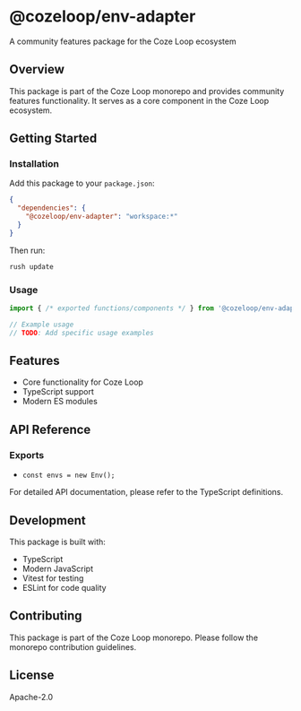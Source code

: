 # @cozeloop/env-adapter

A community features package for the Coze Loop ecosystem

## Overview

This package is part of the Coze Loop monorepo and provides community features functionality. It serves as a core component in the Coze Loop ecosystem.

## Getting Started

### Installation

Add this package to your `package.json`:

```json
{
  "dependencies": {
    "@cozeloop/env-adapter": "workspace:*"
  }
}
```

Then run:

```bash
rush update
```

### Usage

```typescript
import { /* exported functions/components */ } from '@cozeloop/env-adapter';

// Example usage
// TODO: Add specific usage examples
```

## Features

- Core functionality for Coze Loop
- TypeScript support
- Modern ES modules

## API Reference

### Exports

- `const envs = new Env();`


For detailed API documentation, please refer to the TypeScript definitions.

## Development

This package is built with:

- TypeScript
- Modern JavaScript
- Vitest for testing
- ESLint for code quality

## Contributing

This package is part of the Coze Loop monorepo. Please follow the monorepo contribution guidelines.

## License

Apache-2.0
